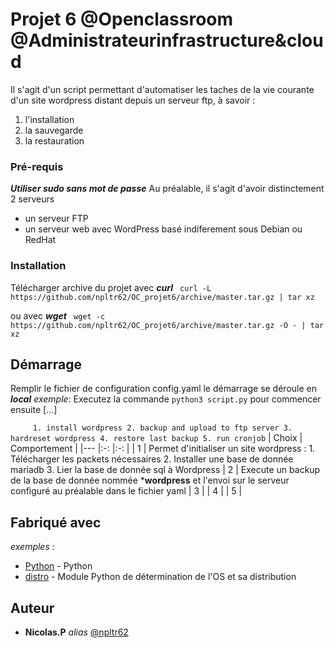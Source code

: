 # Projet 6 @Openclassroom @Administrateurinfrastructure&cloud

Il s'agit d'un script permettant d'automatiser les taches de la vie courante d'un site wordpress distant depuis un serveur ftp, à savoir :

1. l'installation
2. la sauvegarde
3. la restauration

### Pré-requis
***Utiliser sudo sans mot de passe***
Au préalable, il s'agit d'avoir distinctement 2 serveurs
- un serveur FTP
- un serveur web avec WordPress basé indiferement sous Debian ou RedHat 

### Installation
Télécharger archive du projet avec ***curl***
`` curl -L https://github.com/npltr62/OC_projet6/archive/master.tar.gz | tar xz``

ou avec ***wget***
`` wget -c https://github.com/npltr62/OC_projet6/archive/master.tar.gz -O - | tar xz``

## Démarrage
Remplir le fichier de configuration config.yaml
le démarrage se déroule en ***local***
_exemple_: Executez la commande ``python3 script.py`` pour commencer ensuite [...]


``      1. install wordpress
        2. backup and upload to ftp server
        3. hardreset wordpress
        4. restore last backup
        5. run cronjob
``
| Choix | Comportement |
|---    |:-:    |:-: |
| 1 | Permet d'initialiser un site wordpress :
        1. Télécharger les packets nécessaires
        2. Installer une base de donnée mariadb
        3. Lier la base de donnée sql à Wordpress
| 2 | Execute un backup de la base de donnée nommée ***wordpress** et l'envoi sur le serveur configuré au préalable dans le fichier yaml
| 3 | 
| 4 | 
| 5 | 



## Fabriqué avec

_exemples :_
* [Python](https://www.python.org/) - Python
* [distro](https://github.com/python-distro/distro) - Module Python de détermination de l'OS et sa distribution

## Auteur
* **Nicolas.P** _alias_ [@npltr62](https://github.com/npltr62)

